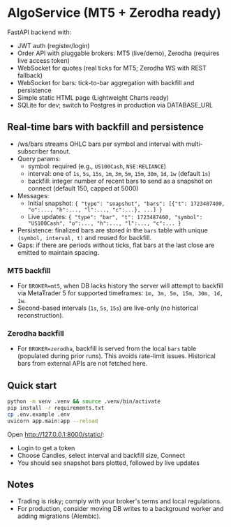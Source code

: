 # AlgoService (MT5 + Zerodha ready)

FastAPI backend with:
- JWT auth (register/login)
- Order API with pluggable brokers: MT5 (live/demo), Zerodha (requires live access token)
- WebSocket for quotes (real ticks for MT5; Zerodha WS with REST fallback)
- WebSocket for bars: tick-to-bar aggregation with backfill and persistence
- Simple static HTML page (Lightweight Charts ready)
- SQLite for dev; switch to Postgres in production via DATABASE_URL

## Real-time bars with backfill and persistence

- /ws/bars streams OHLC bars per symbol and interval with multi-subscriber fanout.
- Query params:
  - symbol: required (e.g., `US100Cash`, `NSE:RELIANCE`)
  - interval: one of `1s`, `5s`, `15s`, `1m`, `3m`, `5m`, `15m`, `30m`, `1d`, `1w` (default `1s`)
  - backfill: integer number of recent bars to send as a snapshot on connect (default 150, capped at 5000)
- Messages:
  - Initial snapshot: `{ "type": "snapshot", "bars": [{"t": 1723487400, "o":..., "h":..., "l":..., "c":...}, ...] }`
  - Live updates: `{ "type": "bar", "t": 1723487460, "symbol": "US100Cash", "o":..., "h":..., "l":..., "c":... }`
- Persistence: finalized bars are stored in the `bars` table with unique `(symbol, interval, t)` and reused for backfill.
- Gaps: if there are periods without ticks, flat bars at the last close are emitted to maintain spacing.

### MT5 backfill
- For `BROKER=mt5`, when DB lacks history the server will attempt to backfill via MetaTrader 5 for supported timeframes: `1m, 3m, 5m, 15m, 30m, 1d, 1w`.
- Second-based intervals (`1s`, `5s`, `15s`) are live-only (no historical reconstruction).

### Zerodha backfill
- For `BROKER=zerodha`, backfill is served from the local `bars` table (populated during prior runs). This avoids rate-limit issues. Historical bars from external APIs are not fetched here.

## Quick start

```bash
python -m venv .venv && source .venv/bin/activate
pip install -r requirements.txt
cp .env.example .env
uvicorn app.main:app --reload
```

Open http://127.0.0.1:8000/static/:
- Login to get a token
- Choose Candles, select interval and backfill size, Connect
- You should see snapshot bars plotted, followed by live updates

## Notes
- Trading is risky; comply with your broker's terms and local regulations.
- For production, consider moving DB writes to a background worker and adding migrations (Alembic).